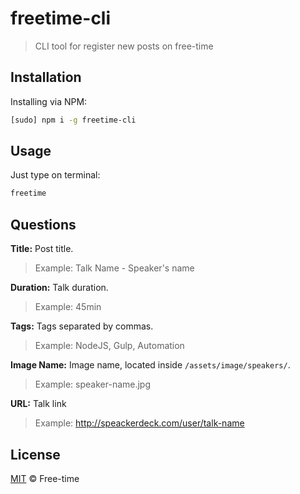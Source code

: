# freetime-cli

> CLI tool for register new posts on free-time

## Installation

Installing via NPM:

```sh
[sudo] npm i -g freetime-cli
```

## Usage

Just type on terminal:

```sh
freetime
```

## Questions

**Title:** Post title.

> Example: Talk Name - Speaker's name

**Duration:** Talk duration.

> Example: 45min

**Tags:** Tags separated by commas.

> Example: NodeJS, Gulp, Automation

**Image Name:** Image name, located inside `/assets/image/speakers/`.

> Example: speaker-name.jpg

**URL:** Talk link

> Example: http://speackerdeck.com/user/talk-name

## License

[MIT](LICENSE.md) &copy; Free-time
